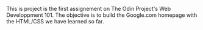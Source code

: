 This is project is the first assignement on The Odin Project's Web Developpment 101.
The objective is to build the Google.com homepage with the HTML/CSS we have learned so far.